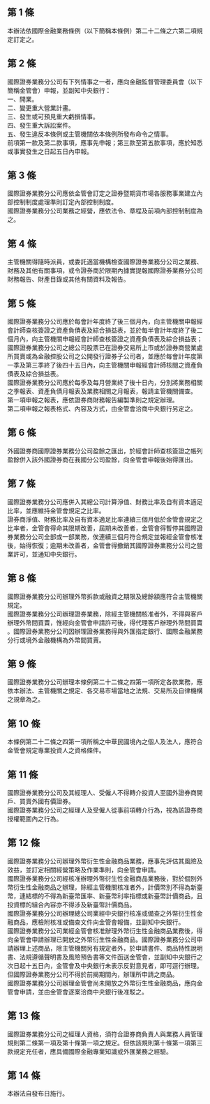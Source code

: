 第 1 條
-------
本辦法依國際金融業務條例（以下簡稱本條例）第二十二條之六第二項規  
定訂定之。

第 2 條
-------
國際證券業務分公司有下列情事之一者，應向金融監督管理委員會（以下  
簡稱金管會）申報，並副知中央銀行：  
一、開業。  
二、變更重大營業計畫。  
三、發生或可預見重大虧損情事。  
四、發生重大訴訟案件。  
五、發生違反本條例或主管機關依本條例所發布命令之情事。  
前項第一款及第二款事項，應事先申報；第三款至第五款事項，應於知悉  
或事實發生之日起五日內申報。

第 3 條
-------
國際證券業務分公司應依金管會訂定之證券暨期貨市場各服務事業建立內  
部控制制度處理準則訂定內部控制制度。  
國際證券業務分公司業務之經營，應依法令、章程及前項內部控制制度為  
之。

第 4 條
-------
主管機關得隨時派員，或委託適當機構檢查國際證券業務分公司之業務、  
財務及其他有關事項，或令證券商於限期內據實提報國際證券業務分公司  
財務報告、財產目錄或其他有關資料及報告。

第 5 條
-------
國際證券業務分公司應於每會計年度終了後三個月內，向主管機關申報經  
會計師查核簽證之資產負債表及綜合損益表，並於每半會計年度終了後二  
個月內，向主管機關申報經會計師查核簽證之資產負債表及綜合損益表；  
國際證券業務分公司之總公司股票已在證券交易所上市或於證券商營業處  
所買賣或為金融控股公司之公開發行證券子公司者，並應於每會計年度第  
一季及第三季終了後四十五日內，向主管機關申報經會計師核閱之資產負  
債表及綜合損益表。  
國際證券業務分公司應於每季及每月營業終了後十日內，分別將業務相關  
之季報表、資產負債月報表及業務相關之月報表，報請主管機關備查。  
第一項申報之報表，應依證券商財務報告編製準則之規定辦理。  
第二項申報之報表格式、內容及方式，由金管會洽商中央銀行另定之。

第 6 條
-------
外國證券商國際證券業務分公司盈餘之匯出，於經會計師查核簽證之帳列  
盈餘併入該外國證券商在我國分公司盈餘，向金管會申報後始得匯出。

第 7 條
-------
國際證券業務分公司應併入其總公司計算淨值、財務比率及自有資本適足  
比率，並應維持金管會規定之比率。  
證券商淨值、財務比率及自有資本適足比率連續三個月低於金管會規定之  
比率者，金管會得命其限期改善，屆期未改善者，金管會得暫停其國際證  
券業務分公司全部或一部業務，俟連續三個月符合規定並報經金管會核准  
後，始得恢復；逾期未改善者，金管會得撤銷其國際證券業務分公司之營  
業許可，並通知中央銀行。

第 8 條
-------
國際證券業務分公司辦理外幣拆款或融資之期限及總餘額應符合主管機關  
規定。  
國際證券業務分公司辦理證券業務，除經主管機關核准者外，不得與客戶  
辦理外幣間買賣，惟經向金管會申請許可後，得代理客戶辦理外幣間買賣  
。國際證券業務分公司因辦理證券業務得與外匯指定銀行、國際金融業務  
分行或境外金融機構為外幣間買賣。

第 9 條
-------
國際證券業務分公司辦理本條例第二十二條之四第一項所定各款業務，應  
依本辦法、主管機關之規定、各交易巿場當地之法規、交易所及自律機構  
之規章為之。

第 10 條
--------
本條例第二十二條之四第一項所稱之中華民國境內之個人及法人，應符合  
金管會規定專業投資人之資格條件。

第 11 條
--------
國際證券業務分公司及其經理人、受僱人不得轉介投資人至國外證券商開  
戶、買賣外國有價證券。  
國際證券業務分公司之經理人及受僱人從事前項轉介行為，視為該證券商  
授權範圍內之行為。

第 12 條
--------
國際證券業務分公司辦理外幣衍生性金融商品業務，應事先評估其風險及  
效益，並訂定相關經營策略及作業準則，向金管會申請。  
國際證券業務分公司經核准辦理外幣衍生性金融商品業務後，對於個別外  
幣衍生性金融商品之辦理，除經主管機關核准者外，計價幣別不得為新臺  
幣，連結標的不得為新臺幣匯率、新臺幣利率指標或新臺幣計價商品，且  
投資標的組合內容亦不得涉及新臺幣計價商品。  
國際證券業務分公司辦理總公司業經中央銀行核准或備查之外幣衍生性金  
融商品，應檢附核准或備查文件向金管會報備，並副知中央銀行。  
國際證券業務分公司業經金管會核准辦理外幣衍生性金融商品業務後，得  
向金管會申請辦理已開放之外幣衍生性金融商品。國際證券業務分公司申  
請辦理上述商品，除主管機關另有規定者外，於申請書件、商品特性說明  
書、法規遵循聲明書及風險預告書等文件函送金管會，並副知中央銀行之  
次日起十五日內，金管會及中央銀行未表示反對意見者，即可逕行辦理。  
但國際證券業務分公司不得於前揭期間內，辦理所申請之商品。  
國際證券業務分公司辦理金管會尚未開放之外幣衍生性金融商品，應向金  
管會申請，並由金管會逐案洽商中央銀行後准駁之。

第 13 條
--------
國際證券業務分公司之經理人資格，須符合證券商負責人與業務人員管理  
規則第二條第一項及第十條第一項之規定。但依該規則第十條第一項第三  
款規定充任者，應具備國際金融專業知識或外匯業務之經驗。

第 14 條
--------
本辦法自發布日施行。

